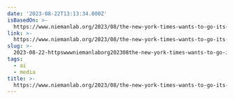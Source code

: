 ```yaml
---
date: '2023-08-22T13:13:34.000Z'
isBasedOn: >-
  https://www.niemanlab.org/2023/08/the-new-york-times-wants-to-go-its-own-way-on-ai-licensing/
link: >-
  https://www.niemanlab.org/2023/08/the-new-york-times-wants-to-go-its-own-way-on-ai-licensing/
slug: >-
  2023-08-22-httpswwwniemanlaborg202308the-new-york-times-wants-to-go-its-own-way-on-ai-licensing
tags:
  - ai
  - media
title: >-
  https://www.niemanlab.org/2023/08/the-new-york-times-wants-to-go-its-own-way-on-ai-licensing/
---
```


